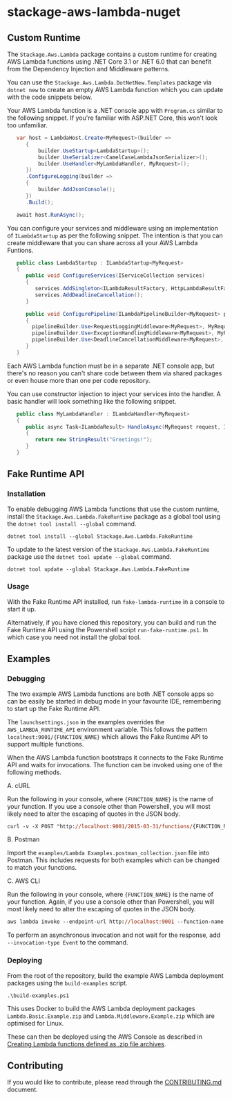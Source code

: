 # stackage-aws-lambda-nuget

## Custom Runtime

The `Stackage.Aws.Lambda` package contains a custom runtime for creating AWS Lambda functions using .NET Core 3.1 or .NET 6.0 that can benefit from the Dependency Injection and Middleware patterns.

You can use the `Stackage.Aws.Lambda.DotNetNew.Templates` package via `dotnet new` to create an empty AWS Lambda function which you can update with the code snippets below.

Your AWS Lambda function is a .NET console app with `Program.cs` similar to the following snippet. If you're familiar with ASP.NET Core, this won't look too unfamiliar.

```cs
   var host = LambdaHost.Create<MyRequest>(builder =>
      {
          builder.UseStartup<LambdaStartup>();
          builder.UseSerializer<CamelCaseLambdaJsonSerializer>();
          builder.UseHandler<MyLambdaHandler, MyRequest>();
      })
      .ConfigureLogging(builder =>
      {
          builder.AddJsonConsole();
      })
      .Build();

   await host.RunAsync();
```

You can configure your services and middleware using an implementation of `ILambdaStartup` as per the following snippet. The intention is that you can create middleware that you can share across all your AWS Lambda Funtions.

```cs
   public class LambdaStartup : ILambdaStartup<MyRequest>
   {
      public void ConfigureServices(IServiceCollection services)
      {
         services.AddSingleton<ILambdaResultFactory, HttpLambdaResultFactory>();
         services.AddDeadlineCancellation();
      }

      public void ConfigurePipeline(ILambdaPipelineBuilder<MyRequest> pipelineBuilder)
      {
        pipelineBuilder.Use<RequestLoggingMiddleware<MyRequest>, MyRequest>();
        pipelineBuilder.Use<ExceptionHandlingMiddleware<MyRequest>, MyRequest>();
        pipelineBuilder.Use<DeadlineCancellationMiddleware<MyRequest>, MyRequest>();
      }
   }
```

Each AWS Lambda function must be in a separate .NET console app, but there's no reason you can't share code between them via shared packages or even house more than one per code repository.

You can use constructor injection to inject your services into the handler. A basic handler will look something like the following snippet.

```cs
   public class MyLambdaHandler : ILambdaHandler<MyRequest>
   {
      public async Task<ILambdaResult> HandleAsync(MyRequest request, ILambdaContext context)
      {
         return new StringResult("Greetings!");
      }
   }
```

## Fake Runtime API

### Installation

To enable debugging AWS Lambda functions that use the custom runtime, install the `Stackage.Aws.Lambda.FakeRuntime` package as a global tool using the `dotnet tool install --global` command.

```
dotnet tool install --global Stackage.Aws.Lambda.FakeRuntime
```

To update to the latest version of the `Stackage.Aws.Lambda.FakeRuntime` package use the `dotnet tool update --global` command.

```
dotnet tool update --global Stackage.Aws.Lambda.FakeRuntime
```

### Usage

With the Fake Runtime API installed, run `fake-lambda-runtime` in a console to start it up.

Alternatively, if you have cloned this repository, you can build and run the Fake Runtime API using the Powershell script `run-fake-runtime.ps1`. In which case you need not install the global tool.

## Examples

### Debugging

The two example AWS Lambda functions are both .NET console apps so can be easily be started in debug mode in your favourite IDE, remembering to start up the Fake Runtime API.

The `launchsettings.json` in the examples overrides the `AWS_LAMBDA_RUNTIME_API` environment variable. This follows the pattern `localhost:9001/{FUNCTION_NAME}` which allows the Fake Runtime API to support multiple functions.

When the AWS Lambda function bootstraps it connects to the Fake Runtime API and waits for invocations. The function can be invoked using one of the following methods.

A. cURL

Run the following in your console, where `{FUNCTION_NAME}` is the name of your function. If you use a console other than Powershell, you will most likely need to alter the escaping of quotes in the JSON body.

```ps
curl -v -X POST "http://localhost:9001/2015-03-31/functions/{FUNCTION_NAME}/invocations" -H "content-type: application/json" -d '{"foo": "bar"}'
```

B. Postman

Import the `examples/Lambda Examples.postman_collection.json` file into Postman. This includes requests for both examples which can be changed to match your functions.

C. AWS CLI

Run the following in your console, where `{FUNCTION_NAME}` is the name of your function. Again, if you use a console other than Powershell, you will most likely need to alter the escaping of quotes in the JSON body.

```ps
aws lambda invoke --endpoint-url http://localhost:9001 --function-name {FUNCTION_NAME} --payload '{"foo": "bar"}' --cli-binary-format raw-in-base64-out response.json
```

To perform an asynchronous invocation and not wait for the response, add `--invocation-type Event` to the command.

### Deploying

From the root of the repository, build the example AWS Lambda deployment packages using the `build-examples` script.

`.\build-examples.ps1`

This uses Docker to build the AWS Lambda deployment packages `Lambda.Basic.Example.zip` and `Lambda.Middleware.Example.zip` which are optimised for Linux.

These can then be deployed using the AWS Console as described in [Creating Lambda functions defined as .zip file archives](https://docs.aws.amazon.com/lambda/latest/dg/configuration-function-zip.html).

## Contributing

If you would like to contribute, please read through the [CONTRIBUTING.md](./CONTRIBUTING.md) document.
